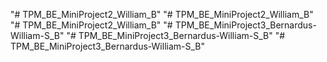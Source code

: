 "# TPM_BE_MiniProject2_William_B" 
"# TPM_BE_MiniProject2_William_B" 
"# TPM_BE_MiniProject2_William_B" 
"# TPM_BE_MiniProject3_Bernardus-William-S_B" 
"# TPM_BE_MiniProject3_Bernardus-William-S_B" 
"# TPM_BE_MiniProject3_Bernardus-William-S_B" 
